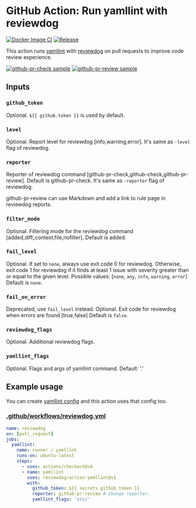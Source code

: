 # GitHub Action: Run yamllint with reviewdog

[![Docker Image CI](https://github.com/reviewdog/action-yamllint/workflows/Docker%20Image%20CI/badge.svg)](https://github.com/reviewdog/action-yamllint/actions)
[![Release](https://img.shields.io/github/release/reviewdog/action-yamllint.svg?maxAge=43200)](https://github.com/reviewdog/action-yamllint/releases)

This action runs [yamllint](https://github.com/adrienverge/yamllint) with
[reviewdog](https://github.com/reviewdog/reviewdog) on pull requests to improve
code review experience.

[![github-pr-check sample](https://user-images.githubusercontent.com/8191198/72208542-0ddba200-34a4-11ea-90ce-c9508942420c.png)](https://github.com/reviewdog/action-yamllint/pull/1)
[![github-pr-review sample](https://user-images.githubusercontent.com/8191198/72208536-087e5780-34a4-11ea-8ac7-bc7161c9cc20.png)](https://github.com/reviewdog/action-yamllint/pull/1)

## Inputs

### `github_token`

Optional. `${{ github.token }}` is used by default.

### `level`

Optional. Report level for reviewdog [info,warning,error].
It's same as `-level` flag of reviewdog.

### `reporter`

Reporter of reviewdog command [github-pr-check,github-check,github-pr-review].
Default is github-pr-check.
It's same as `-reporter` flag of reviewdog.

github-pr-review can use Markdown and add a link to rule page in reviewdog reports.

### `filter_mode`

Optional. Filtering mode for the reviewdog command [added,diff_context,file,nofilter]. Default is added.

### `fail_level`

Optional. If set to `none`, always use exit code 0 for reviewdog. Otherwise, exit code 1 for reviewdog if it finds at least 1 issue with severity greater than or equal to the given level.
Possible values: [`none`, `any`, `info`, `warning`, `error`]
Default is `none`.

### `fail_on_error`

Deprecated, use `fail_level` instead.
Optional. Exit code for reviewdog when errors are found [true,false] Default is `false`.

### `reviewdog_flags`

Optional. Additional reviewdog flags.

### `yamllint_flags`

Optional. Flags and args of yamllint command. Default: '.'

## Example usage

You can create [yamllint
config](https://yamllint.readthedocs.io/en/stable/configuration.html)
and this action uses that config too.

### [.github/workflows/reviewdog.yml](.github/workflows/reviewdog.yml)

```yml
name: reviewdog
on: [pull_request]
jobs:
  yamllint:
    name: runner / yamllint
    runs-on: ubuntu-latest
    steps:
      - uses: actions/checkout@v4
      - name: yamllint
        uses: reviewdog/action-yamllint@v1
        with:
          github_token: ${{ secrets.github_token }}
          reporter: github-pr-review # Change reporter.
          yamllint_flags: 'src/'
```
